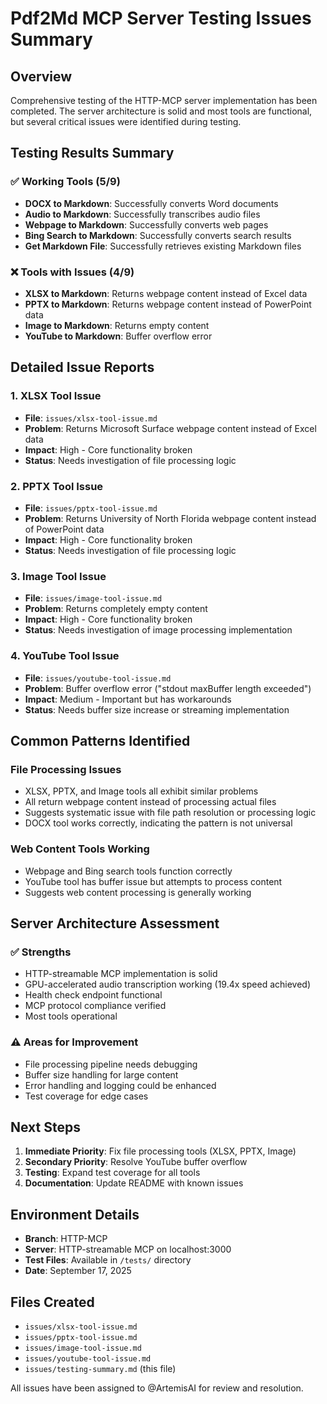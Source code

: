 # Pdf2Md MCP Server Testing Issues Summary

## Overview
Comprehensive testing of the HTTP-MCP server implementation has been completed. The server architecture is solid and most tools are functional, but several critical issues were identified during testing.

## Testing Results Summary

### ✅ Working Tools (5/9)
- **DOCX to Markdown**: Successfully converts Word documents
- **Audio to Markdown**: Successfully transcribes audio files
- **Webpage to Markdown**: Successfully converts web pages
- **Bing Search to Markdown**: Successfully converts search results
- **Get Markdown File**: Successfully retrieves existing Markdown files

### ❌ Tools with Issues (4/9)
- **XLSX to Markdown**: Returns webpage content instead of Excel data
- **PPTX to Markdown**: Returns webpage content instead of PowerPoint data
- **Image to Markdown**: Returns empty content
- **YouTube to Markdown**: Buffer overflow error

## Detailed Issue Reports

### 1. XLSX Tool Issue
- **File**: `issues/xlsx-tool-issue.md`
- **Problem**: Returns Microsoft Surface webpage content instead of Excel data
- **Impact**: High - Core functionality broken
- **Status**: Needs investigation of file processing logic

### 2. PPTX Tool Issue
- **File**: `issues/pptx-tool-issue.md`
- **Problem**: Returns University of North Florida webpage content instead of PowerPoint data
- **Impact**: High - Core functionality broken
- **Status**: Needs investigation of file processing logic

### 3. Image Tool Issue
- **File**: `issues/image-tool-issue.md`
- **Problem**: Returns completely empty content
- **Impact**: High - Core functionality broken
- **Status**: Needs investigation of image processing implementation

### 4. YouTube Tool Issue
- **File**: `issues/youtube-tool-issue.md`
- **Problem**: Buffer overflow error ("stdout maxBuffer length exceeded")
- **Impact**: Medium - Important but has workarounds
- **Status**: Needs buffer size increase or streaming implementation

## Common Patterns Identified

### File Processing Issues
- XLSX, PPTX, and Image tools all exhibit similar problems
- All return webpage content instead of processing actual files
- Suggests systematic issue with file path resolution or processing logic
- DOCX tool works correctly, indicating the pattern is not universal

### Web Content Tools Working
- Webpage and Bing search tools function correctly
- YouTube tool has buffer issue but attempts to process content
- Suggests web content processing is generally working

## Server Architecture Assessment

### ✅ Strengths
- HTTP-streamable MCP implementation is solid
- GPU-accelerated audio transcription working (19.4x speed achieved)
- Health check endpoint functional
- MCP protocol compliance verified
- Most tools operational

### ⚠️ Areas for Improvement
- File processing pipeline needs debugging
- Buffer size handling for large content
- Error handling and logging could be enhanced
- Test coverage for edge cases

## Next Steps

1. **Immediate Priority**: Fix file processing tools (XLSX, PPTX, Image)
2. **Secondary Priority**: Resolve YouTube buffer overflow
3. **Testing**: Expand test coverage for all tools
4. **Documentation**: Update README with known issues

## Environment Details
- **Branch**: HTTP-MCP
- **Server**: HTTP-streamable MCP on localhost:3000
- **Test Files**: Available in `/tests/` directory
- **Date**: September 17, 2025

## Files Created
- `issues/xlsx-tool-issue.md`
- `issues/pptx-tool-issue.md`
- `issues/image-tool-issue.md`
- `issues/youtube-tool-issue.md`
- `issues/testing-summary.md` (this file)

All issues have been assigned to @ArtemisAI for review and resolution.
